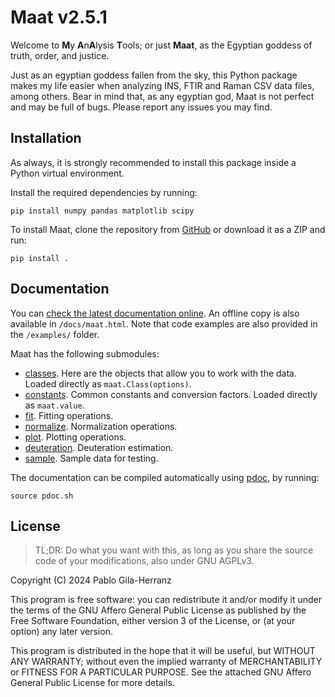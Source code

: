 # Maat v2.5.1

Welcome to **M**y **A**n**A**lysis **T**ools; or just **Maat**, as the Egyptian goddess of truth, order, and justice.  

Just as an egyptian goddess fallen from the sky, this Python package makes my life easier when analyzing INS, FTIR and Raman CSV data files, among others.
Bear in mind that, as any egyptian god, Maat is not perfect and may be full of bugs. Please report any issues you may find.  


## Installation

As always, it is strongly recommended to install this package inside a Python virtual environment.  

Install the required dependencies by running:  
```shell
pip install numpy pandas matplotlib scipy
```

To install Maat, clone the repository from [GitHub](https://github.com/pablogila/Maat/) or download it as a ZIP and run:  
```shell
pip install .
```


## Documentation

You can [check the latest documentation online](https://pablogila.github.io/Maat/).
An offline copy is also available in `/docs/maat.html`.
Note that code examples are also provided in the `/examples/` folder.  

Maat has the following submodules:

- [classes](https://pablogila.github.io/Maat/maat/classes.html). Here are the objects that allow you to work with the data. Loaded directly as `maat.Class(options)`.
- [constants](https://pablogila.github.io/Maat/maat/constants.html). Common constants and conversion factors. Loaded directly as `maat.value`.
- [fit](https://pablogila.github.io/Maat/maat/fit.html). Fitting operations.
- [normalize](https://pablogila.github.io/Maat/maat/normalize.html). Normalization operations.
- [plot](https://pablogila.github.io/Maat/maat/plot.html). Plotting operations.
- [deuteration](https://pablogila.github.io/Maat/maat/deuteration.html). Deuteration estimation.
- [sample](https://pablogila.github.io/Maat/maat/sample.html). Sample data for testing.

The documentation can be compiled automatically using [pdoc](https://pdoc.dev/), by running:
```shell
source pdoc.sh
```


## License

> TL;DR: Do what you want with this, as long as you share the source code of your modifications, also under GNU AGPLv3.  

Copyright (C) 2024  Pablo Gila-Herranz

This program is free software: you can redistribute it and/or modify
it under the terms of the GNU Affero General Public License as published
by the Free Software Foundation, either version 3 of the License, or
(at your option) any later version.

This program is distributed in the hope that it will be useful,
but WITHOUT ANY WARRANTY; without even the implied warranty of
MERCHANTABILITY or FITNESS FOR A PARTICULAR PURPOSE.
See the attached GNU Affero General Public License for more details.
